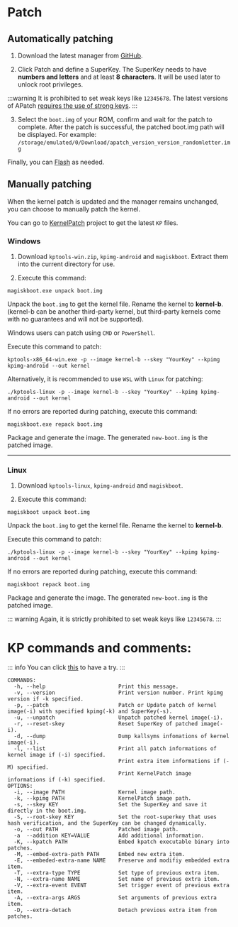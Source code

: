 # Patch

## Automatically patching

1. Download the latest manager from [GitHub](https://github.com/bmax121/APatch/releases).

2. Click Patch and define a SuperKey. The SuperKey needs to have **numbers and letters** and at least **8 characters**. It will be used later to unlock root privileges.

:::warning 
It is prohibited to set weak keys like `12345678`. The latest versions of APatch [requires the use of strong keys](/en/warn).
:::

3. Select the `boot.img` of your ROM, confirm and wait for the patch to complete. After the patch is successful, the patched boot.img path will be displayed. For example: `/storage/emulated/0/Download/apatch_version_version_randomletter.img`

Finally, you can [Flash](/en/flash) as needed.

## Manually patching

When the kernel patch is updated and the manager remains unchanged, you can choose to manually patch the kernel.

You can go to [KernelPatch](https://github.com/bmax121/KernelPatch/releases) project to get the latest `KP` files.

### Windows

1. Download `kptools-win.zip`, `kpimg-android` and `magiskboot`. Extract them into the current directory for use.

2. Execute this command:

```
magiskboot.exe unpack boot.img
```

Unpack the `boot.img` to get the kernel file. Rename the kernel to **kernel-b**. (kernel-b can be another third-party kernel, but third-party kernels come with no guarantees and will not be supported).

Windows users can patch using `CMD` or `PowerShell`.

Execute this command to patch:

```
kptools-x86_64-win.exe -p --image kernel-b --skey "YourKey" --kpimg kpimg-android --out kernel
```

Alternatively, it is recommended to use `WSL` with `Linux` for patching:

```
./kptools-linux -p --image kernel-b --skey "YourKey" --kpimg kpimg-android --out kernel
```

If no errors are reported during patching, execute this command:

```
magiskboot.exe repack boot.img
```

Package and generate the image. The generated `new-boot.img` is the patched image.

---

### Linux

1. Download `kptools-linux`, `kpimg-android` and `magiskboot`.

2. Execute this command:

```
magiskboot unpack boot.img
```

Unpack the `boot.img` to get the kernel file. Rename the kernel to **kernel-b**.

Execute this command to patch:

```
./kptools-linux -p --image kernel-b --skey "YourKey" --kpimg kpimg-android --out kernel
```

If no errors are reported during patching, execute this command:

```
magiskboot repack boot.img
```

Package and generate the image. The generated `new-boot.img` is the patched image.

::: warning 
Again, it is strictly prohibited to set weak keys like `12345678`.
:::

# KP commands and comments:

::: info
You can click [this](https://exame.apatch.top/) to have a try.
:::

```
COMMANDS:
  -h, --help                       Print this message.
  -v, --version                    Print version number. Print kpimg version if -k specified.
  -p, --patch                      Patch or Update patch of kernel image(-i) with specified kpimg(-k) and SuperKey(-s).
  -u, --unpatch                    Unpatch patched kernel image(-i).
  -r, --reset-skey                 Reset SuperKey of patched image(-i).
  -d, --dump                       Dump kallsyms infomations of kernel image(-i).
  -l, --list                       Print all patch informations of kernel image if (-i) specified.
                                   Print extra item informations if (-M) specified.
                                   Print KernelPatch image informations if (-k) specified.
OPTIONS:
  -i, --image PATH                 Kernel image path.
  -k, --kpimg PATH                 KernelPatch image path.
  -s, --skey KEY                   Set the SuperKey and save it directly in the boot.img.
  -S, --root-skey KEY              Set the root-superkey that uses hash verification, and the SuperKey can be changed dynamically.
  -o, --out PATH                   Patched image path.
  -a  --addition KEY=VALUE         Add additional information.
  -K, --kpatch PATH                Embed kpatch executable binary into patches.
  -M, --embed-extra-path PATH      Embed new extra item.
  -E, --embeded-extra-name NAME    Preserve and modifiy embedded extra item.
  -T, --extra-type TYPE            Set type of previous extra item.
  -N, --extra-name NAME            Set name of previous extra item.
  -V, --extra-event EVENT          Set trigger event of previous extra item.
  -A, --extra-args ARGS            Set arguments of previous extra item.
  -D, --extra-detach               Detach previous extra item from patches.
```

